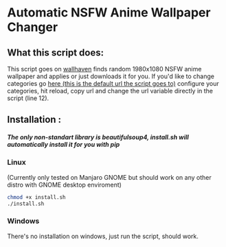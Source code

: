 # Automatic NSFW Anime Wallpaper Changer

## What this script does:

This script goes on [wallhaven](wallhaven.cc) finds random 1980x1080 NSFW anime wallpaper and applies or just downloads it for you. If you'd like to change categories go [here (this is the default url the script goes to)](https://wallhaven.cc/search?categories=010&purity=010&resolutions=1920x1080&sorting=random&order=desc) configure your categories, hit reload, copy url and change the url variable directly in the script (line 12).


## Installation :

##### The only non-standart library is beautifulsoup4, install.sh will automatically install it for you with pip

### Linux

(Currently only tested on Manjaro GNOME but should work on any other distro with GNOME desktop enviroment)

```sh
chmod +x install.sh
./install.sh
```

### Windows

There's no installation on windows, just run the script, should work.
